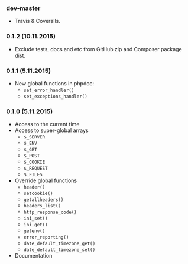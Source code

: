 ### dev-master

* Travis & Coveralls.

### 0.1.2 (10.11.2015)

* Exclude tests, docs and etc from GitHub zip and Composer package dist.

### 0.1.1 (5.11.2015)

* New global functions in phpdoc:
    * `set_error_handler()`
    * `set_exceptions_handler()`

### 0.1.0 (5.11.2015)

* Access to the current time
* Access to super-global arrays
    * `$_SERVER`
    * `$_ENV`
    * `$_GET`
    * `$_POST`
    * `$_COOKIE`
    * `$_REQUEST`
    * `$_FILES`
* Override global functions
    * `header()`
    * `setcookie()`
    * `getallheaders()`
    * `headers_list()`
    * `http_response_code()`
    * `ini_set()`
    * `ini_get()`
    * `getenv()`
    * `error_reporting()`
    * `date_default_timezone_get()`
    * `date_default_timezone_set()`
* Documentation
